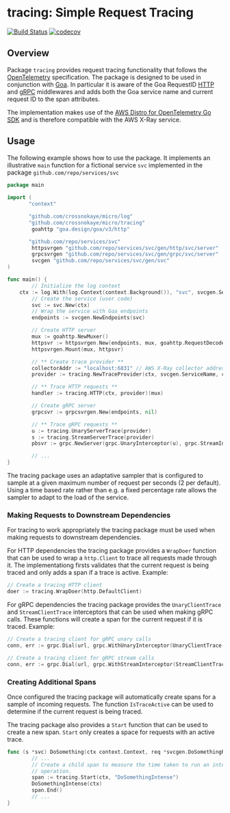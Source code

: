 # tracing: Simple Request Tracing

[![Build Status](https://github.com/crossnokaye/micro/workflows/CI/badge.svg?branch=main&event=push)](https://github.com/crossnokaye/micro/actions?query=branch%3Amain+event%3Apush)
[![codecov](https://codecov.io/gh/crossnokaye/micro/branch/main/graph/badge.svg?token=HVP4WT1PS6)](https://codecov.io/gh/crossnokaye/micro)

## Overview

Package `tracing` provides request tracing functionality that follows the
[OpenTelemetry](https://opentelemetry.io/) specification. The package is
designed to be used in conjunction with [Goa](https://goa.design/). In
particular it is aware of the Goa RequestID
[HTTP](https://github.com/goadesign/goa/blob/v3/http/middleware/requestid.go)
and
[gRPC](https://github.com/goadesign/goa/blob/v3/grpc/middleware/requestid.go)
middlewares and adds both the Goa service name and current request ID to the
span attributes.

The implementation makes use of the 
[AWS Distro for OpenTelemetry Go SDK](https://github.com/aws-observability/aws-otel-go)
and is therefore compatible with the AWS X-Ray service.

## Usage

The following example shows how to use the package. It implements an
illustrative `main` function for a fictional service `svc` implemented in the
package `github.com/repo/services/svc`

```go
package main
        
import (
       "context"

       "github.com/crossnokaye/micro/log"
       "github.com/crossnokaye/micro/tracing"
       	goahttp "goa.design/goa/v3/http"

       "github.com/repo/services/svc"
        httpsvrgen "github.com/repo/services/svc/gen/http/svc/server"
       	grpcsvrgen "github.com/repo/services/svc/gen/grpc/svc/server"
       	svcgen "github.com/repo/services/svc/gen/svc"
)       

func main() {
        // Initialize the log context
	ctx := log.With(log.Context(context.Background()), "svc", svcgen.ServiceName)
        // Create the service (user code)
        svc := svc.New(ctx)
        // Wrap the service with Goa endpoints
        endpoints := svcgen.NewEndpoints(svc)

        // Create HTTP server
        mux := goahttp.NewMuxer()
        httpsvr := httpsvrgen.New(endpoints, mux, goahttp.RequestDecoder, goahttp.ResponseEncoder, nil, nil)
        httpsvrgen.Mount(mux, httpsvr)

        // ** Create trace provider **
        collectorAddr := "localhost:6831" // AWS X-Ray collector address
        provider := tracing.NewTraceProvider(ctx, svcgen.ServiceName, collectorAddr)

        // ** Trace HTTP requests **
        handler := tracing.HTTP(ctx, provider)(mux)

        // Create gRPC server
        grpcsvr := grpcsvrgen.New(endpoints, nil)

        // ** Trace gRPC requests **
        u := tracing.UnaryServerTrace(provider)
        s := tracing.StreamServerTrace(provider)
        pbsvr := grpc.NewServer(grpc.UnaryInterceptor(u), grpc.StreamInterceptor(s))

        // ...
}
```

The tracing package uses an adaptative sampler that is configured to sample at a
given maximum number of request per seconds (2 per default). Using a time based
rate rather than e.g. a fixed percentage rate allows the sampler to adapt to the
load of the service.

### Making Requests to Downstream Dependencies

For tracing to work appropriately the tracing package must be used when making
requests to downstream dependencies. 

For HTTP dependencies the tracing package provides a `WrapDoer` function that
can be used to wrap a `http.Client` to trace all requests made through it. The
implementationg firsts validates that the current request is being traced and
only adds a span if a trace is active. Example:

```go
// Create a tracing HTTP client
doer := tracing.WrapDoer(http.DefaultClient)
```

For gRPC dependencies the tracing package provides the `UnaryClientTrace` and
`StreamClientTrace` interceptors that can be used when making gRPC calls. These
functions will create a span for the current request if it is traced. Example:

```go
// Create a tracing client for gRPC unary calls
conn, err := grpc.Dial(url, grpc.WithUnaryInterceptor(UnaryClientTrace(provider)))

// Create a tracing client for gRPC stream calls
conn, err := grpc.Dial(url, grpc.WithStreamInterceptor(StreamClientTrace(provider)))
```

### Creating Additional Spans

Once configured the tracing package will automatically create spans for a sample
of incoming requests. The function `IsTraceActive` can be used to determine if
the current request is being traced.

The tracing package also provides a `Start` function that can be used to create a
new span. `Start` only creates a space for requests with an active trace.

```go
func (s *svc) DoSomething(ctx context.Context, req *svcgen.DoSomethingRequest) (*svcgen.DoSomethingResponse, error) {
        // ...
        // Create a child span to measure the time taken to run an intensive
        // operation.
        span := tracing.Start(ctx, "DoSomethingIntense")
        DoSomethingIntense(ctx)
        span.End()
        // ...
}
```



